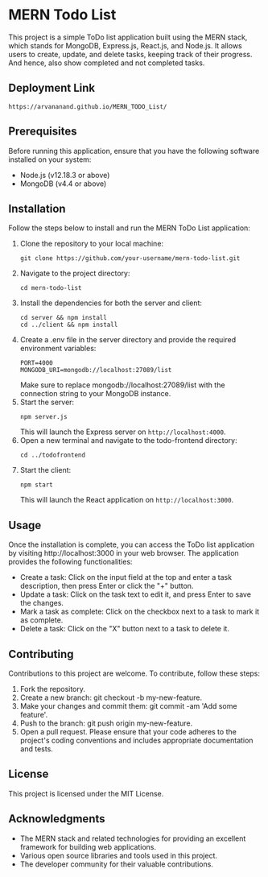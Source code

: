 # **MERN Todo List**

This project is a simple ToDo list application built using the MERN stack, which stands for MongoDB, Express.js, React.js, and Node.js. It allows users to create, update, and delete tasks, keeping track of their progress. And hence, also show completed and not completed tasks.

## Deployment Link
```
https://arvananand.github.io/MERN_TODO_List/
```

## Prerequisites

Before running this application, ensure that you have the following software installed on your system:

+ Node.js (v12.18.3 or above)
+ MongoDB (v4.4 or above)

## Installation

Follow the steps below to install and run the MERN ToDo List application:

1. Clone the repository to your local machine:
   ```
   git clone https://github.com/your-username/mern-todo-list.git
   ```
2. Navigate to the project directory:
   ```
   cd mern-todo-list
   ```
3. Install the dependencies for both the server and client:
   ```
   cd server && npm install
   cd ../client && npm install
   ```
4. Create a .env file in the server directory and provide the required environment variables:
   ```
   PORT=4000
   MONGODB_URI=mongodb://localhost:27089/list
   ```
   Make sure to replace mongodb://localhost:27089/list with the connection string to your MongoDB instance.
5. Start the server:
   ```
   npm server.js
   ```
   This will launch the Express server on `http://localhost:4000`.
6. Open a new terminal and navigate to the todo-frontend directory:
   ```
   cd ../todofrontend
   ```
7. Start the client:
   ```
   npm start
   ```
   This will launch the React application on `http://localhost:3000`.

## Usage
Once the installation is complete, you can access the ToDo list application by visiting http://localhost:3000 in your web browser. The application provides the following functionalities:

+ Create a task: Click on the input field at the top and enter a task description, then press Enter or click the "+" button.
+ Update a task: Click on the task text to edit it, and press Enter to save the changes.
+ Mark a task as complete: Click on the checkbox next to a task to mark it as complete.
+ Delete a task: Click on the "X" button next to a task to delete it.

## Contributing
  Contributions to this project are welcome. To contribute, follow these steps:

1. Fork the repository.
2. Create a new branch: git checkout -b my-new-feature.
3. Make your changes and commit them: git commit -am 'Add some feature'.
4. Push to the branch: git push origin my-new-feature.
5. Open a pull request.
Please ensure that your code adheres to the project's coding conventions and includes appropriate documentation and tests.

## License
This project is licensed under the MIT License.

## Acknowledgments
+ The MERN stack and related technologies for providing an excellent framework for building web applications.
+ Various open source libraries and tools used in this project.
+ The developer community for their valuable contributions.
 
